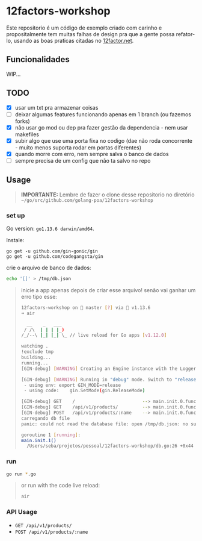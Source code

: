 # 12factors-workshop

Este repositorio é um código de exemplo criado com carinho e propositalmente tem muitas falhas de design pra que a gente possa refator-lo, usando as boas praticas citadas no [12factor.net](https://12factor.net/).

## Funcionalidades

WIP...

## TODO

- [x] usar um txt pra armazenar coisas
- [ ] deixar algumas features funcionando apenas em 1 branch (ou fazemos forks)
- [x] não usar go mod ou dep pra fazer gestão da dependencia - nem usar makefiles
- [x] subir algo que use uma porta fixa no codigo (dae não roda concorrente - muito menos suporta rodar em portas diferentes)
- [x] quando morre com erro, nem sempre salva o banco de dados
- [ ] sempre precisa de um config que não ta salvo no repo

## Usage

> **IMPORTANTE:** Lembre de fazer o clone desse repositorio no diretório `~/go/src/github.com/golang-poa/12factors-workshop`

### set up 

Go version: `go1.13.6 darwin/amd64`.

Instale:

```
go get -u github.com/gin-gonic/gin
go get -u github.com/codegangsta/gin

```

crie o arquivo de banco de dados:

```bash
echo '[]' > /tmp/db.json
```
> inicie a app apenas depois de criar esse arquivo! senão vai ganhar um erro tipo esse:
> 
> ```bash
> 12factors-workshop on  master [?] via 🐹 v1.13.6
> ➜ air
> 
>   __    _   ___
>  / /\  | | | |_)
> /_/--\ |_| |_| \_ // live reload for Go apps [v1.12.0]
> 
> watching .
> !exclude tmp
> building...
> running...
> [GIN-debug] [WARNING] Creating an Engine instance with the Logger and Recovery middleware already attached.
> 
> [GIN-debug] [WARNING] Running in "debug" mode. Switch to "release" mode in production.
>  - using env:	export GIN_MODE=release
>  - using code:	gin.SetMode(gin.ReleaseMode)
> 
> [GIN-debug] GET    /                         --> main.init.0.func1 (3 handlers)
> [GIN-debug] GET    /api/v1/products/         --> main.init.0.func2 (3 handlers)
> [GIN-debug] POST   /api/v1/products/:name    --> main.init.0.func3 (3 handlers)
> carregando db file
> panic: could not read the database file: open /tmp/db.json: no such file or directory
> 
> goroutine 1 [running]:
> main.init.1()
> 	/Users/seba/projetos/pessoal/12factors-workshop/db.go:26 +0x44
> ```

### run

```bash
go run *.go
```
> or run with the code live reload:
> 
> ```bash
> air
> ```

### API Usage

* `GET /api/v1/products/`
* `POST /api/v1/products/:name`